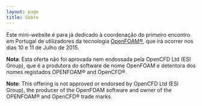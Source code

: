 ```yaml
---
layout: page
title: Sobre
---
```


Este mini-website é para já dedicado à coordenação do primeiro encontro em Portugal de utilizadores da tecnologia [OpenFOAM&reg;](http://openfoam.org), que irá ocorrer nos dias 10 e 11 de Julho de 2015.

**Nota**: Esta oferta não foi aprovada nem endossada pela OpenCFD Ltd (ESI Group), que é a produtora do software de nome OpenFOAM e detentora dos nomes registados OPENFOAM&reg; and OpenCFD&reg;.

**Note**: This offering is not approved or endorsed by OpenCFD Ltd (ESI Group), the producer of the OpenFOAM software and owner of the OPENFOAM® and OpenCFD® trade marks. 
